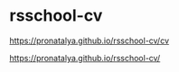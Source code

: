 # rsschool-cv
https://pronatalya.github.io/rsschool-cv/cv

https://pronatalya.github.io/rsschool-cv/